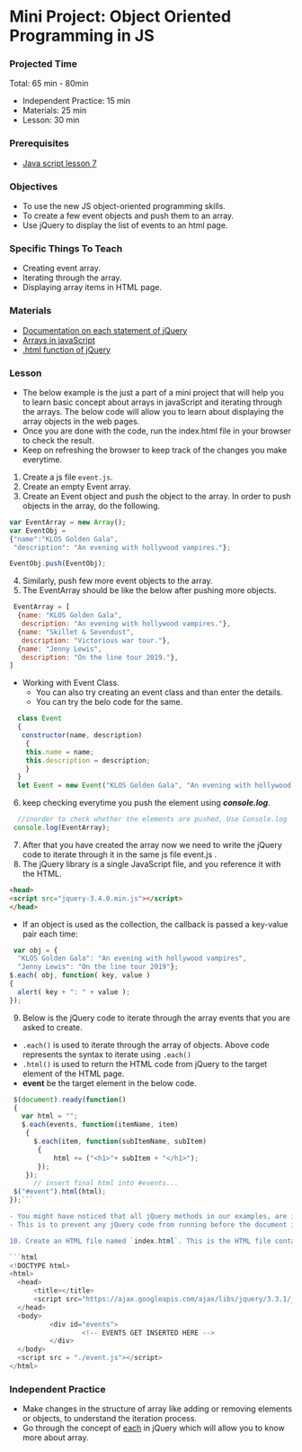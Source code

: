 # Mini Project: Object Oriented Programming in JS

### Projected Time

Total: 65 min - 80min
- Independent Practice: 15 min
- Materials: 25 min
- Lesson: 30 min

### Prerequisites

- [Java script lesson 7](../javascript/javascript-7-oop.md)


### Objectives

- To use the new JS object-oriented programming skills.
- To create a few event objects and push them to an array.
- Use jQuery to display the list of events to an html page.

### Specific Things To Teach

- Creating event array.
- Iterating through the array.
- Displaying array items in HTML page.

### Materials

- [Documentation on each statement of jQuery](http://api.jquery.com/jquery.each/)
- [Arrays in javaScript](https://developer.mozilla.org/en-US/docs/Web/JavaScript/Reference/Global_Objects/Array)
- [.html function of jQuery](http://api.jquery.com/html/)

### Lesson

- The below example is the just a part of a mini project that will help you to learn basic concept about arrays in javaScript and iterating through the arrays. The below code will allow you to learn about displaying the array objects in the web pages.
- Once you are done with the code, run the index.html file in your browser to check the result.
- Keep on refreshing the browser to keep track of the changes you make everytime.

1. Create a js file `event.js`. 
2. Create an empty Event array.
3. Create an Event object and push the object to the array. In order to push objects in the array, do the following.

```javascript
var EventArray = new Array();
var EventObj =
{"name":"KLOS Golden Gala",
 "description": "An evening with hollywood vampires."};

EventObj.push(EventObj);
```
4. Similarly, push few more event objects to the array.
5. The EventArray should be like the below after pushing more objects.
```javascript
 EventArray = [
  {name: "KLOS Golden Gala",
   description: "An evening with hollywood vampires."},
  {name: "Skillet & Sevendust",
   description: "Victorious war tour."},
  {name: "Jenny Lewis",
   description: "On the line tour 2019."},
]
```
- Working with Event Class.
  - You can also try creating an event class and than enter the details.
  - You can try the belo code for the same.
```javascript
  class Event
  {
   constructor(name, description)
    {
    this.name = name;
    this.description = description;
    }
  }
  let Event = new Event("KLOS Golden Gala", "An evening with hollywood vampires");
```

6. keep checking everytime you push the element using ***console.log***.
```javascript
  //inorder to check whether the elements are pushed, Use Console.log
 console.log(EventArray);
```

7. After that you have created the array now we need to write the jQuery code to iterate through it in the same js file event.js .
8. The jQuery library is a single JavaScript file, and you reference it with the HTML.
```html
<head>
<script src="jquery-3.4.0.min.js"></script>
</head>
```

- If an object is used as the collection, the callback is passed a key-value pair each time:
```javascript
 var obj = {
  "KLOS Golden Gala": "An evening with hollywood vampires",
  "Jenny Lewis": "On the line tour 2019"};
$.each( obj, function( key, value )
{
  alert( key + ": " + value );
});
```
9. Below is the jQuery code to iterate through the array events that you are asked to create.
  - `.each()` is used to iterate through the array of objects. Above code represents the syntax to iterate using `.each()`
  - `.html()` is used to return the HTML code from jQuery to the target element of the HTML page.
  - **event** be the target element in the below code.

  ```javascript
   $(document).ready(function()
   {
     var html = "";
     $.each(events, function(itemName, item)
      {
        $.each(item, function(subItemName, subItem)
         {
             html += ("<h1>"+ subItem + "</h1>");
         });
      });
        // insert final html into #events...
   $("#event").html(html);
 });```

- You might have noticed that all jQuery methods in our examples, are inside a document ready event.
- This is to prevent any jQuery code from running before the document is finished loading(is ready).

10. Create an HTML file named `index.html`. This is the HTML file containing the div tag or that can be any other element as per the requirement.

```html
<!DOCTYPE html>
<html>
    <head>
        <title></title>
        <script src="https://ajax.googleapis.com/ajax/libs/jquery/3.3.1/jquery.min.js"></script>
    </head>
    <body>
            <div id="events">
                    <!-- EVENTS GET INSERTED HERE -->
            </div>
    </body>
    <script src = "./event.js"></script>
</html>
```



### Independent Practice

- Make changes in the structure of array like adding or removing elements or objects, to understand the iteration process.
- Go through the concept of [each](http://api.jquery.com/jquery.each/) in jQuery which will allow you to know more about array.




